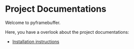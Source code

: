 # Project Documentations

Welcome to pyframebuffer.

Here, you have a overlook about the project documentations:

- [Installation instructions](./Install.md)
